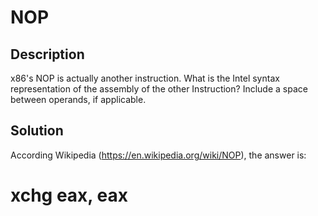 # NOP

## Description

x86's NOP is actually another instruction. What is the Intel syntax representation of the assembly of the other Instruction?
Include a space between operands, if applicable.

## Solution

According Wikipedia (https://en.wikipedia.org/wiki/NOP), the answer is:

# xchg eax, eax
